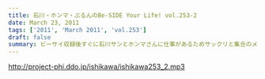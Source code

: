 ```yaml
---
title: 石川・ホンマ・ぶるんのBe-SIDE Your Life! vol.253-2
date: March 23, 2011
tags: ['2011', 'March 2011', 'vol.253']
draft: false
summary: ビーサイ収録後すぐに石川サンとホンマさんに仕事があるためサックリと集合のメンバー。改編シーズンで一同、ぶるぶるもしていますが～～NAMAE
---
```


http://project-phi.ddo.jp/ishikawa/ishikawa253_2.mp3
